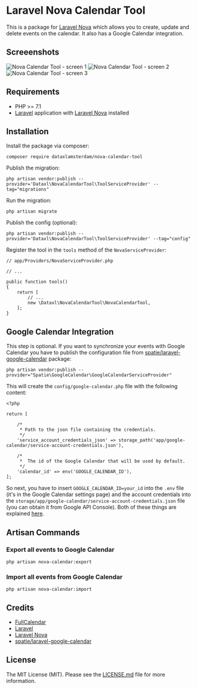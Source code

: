 # Laravel Nova Calendar Tool

This is a package for [Laravel Nova](https://nova.laravel.com/) which allows you to create, update and delete events on the calendar. It also has a Google Calendar integration.

## Screeenshots

![Nova Calendar Tool - screen 1](https://paweldymek.com/projects/nova-calendar-tool/screen_1.png)
![Nova Calendar Tool - screen 2](https://paweldymek.com/projects/nova-calendar-tool/screen_2.png)
![Nova Calendar Tool - screen 3](https://paweldymek.com/projects/nova-calendar-tool/screen_3.png)

## Requirements

* PHP >= 7.1
* [Laravel](https://laravel.com/) application with [Laravel Nova](https://nova.laravel.com/) installed

## Installation

Install the package via composer:

```
composer require dataxlamsterdam/nova-calendar-tool
```

Publish the migration:
```
php artisan vendor:publish --provider='Dataxl\NovaCalendarTool\ToolServiceProvider' --tag="migrations"
```

Run the migration:
```
php artisan migrate
```

Publish the config (optional):
```
php artisan vendor:publish --provider='Dataxl\NovaCalendarTool\ToolServiceProvider' --tag="config"
```

Register the tool in the `tools` method of the `NovaServiceProvider`:
```
// app/Providers/NovaServiceProvider.php

// ...

public function tools()
{
    return [
        // ...
        new \Dataxl\NovaCalendarTool\NovaCalendarTool,
    ];
}
```

## Google Calendar Integration

This step is optional. If you want to synchronize your events with Google Calendar you have to publish the configuration file from [spatie/laravel-google-calendar](https://github.com/spatie/laravel-google-calendar) package:

```
php artisan vendor:publish --provider="Spatie\GoogleCalendar\GoogleCalendarServiceProvider"
```

This will create the `config/google-calendar.php` file with the following content:

```
<?php

return [

    /*
     * Path to the json file containing the credentials.
     */
    'service_account_credentials_json' => storage_path('app/google-calendar/service-account-credentials.json'),

    /*
     *  The id of the Google Calendar that will be used by default.
     */
    'calendar_id' => env('GOOGLE_CALENDAR_ID'),
];
```

So next, you have to insert `GOOGLE_CALENDAR_ID=your_id` into the `.env` file (it's in the Google Calendar settings page) and the account credentials into the `storage/app/google-calendar/service-account-credentials.json` file (you can obtain it from Google API Console). Both of these things are explained [here](https://github.com/spatie/laravel-google-calendar#installation).

## Artisan Commands

### Export all events to Google Calendar

```php artisan nova-calendar:export```

### Import all events from Google Calendar

```php artisan nova-calendar:import```

## Credits

* [FullCalendar](https://fullcalendar.io/)
* [Laravel](https://laravel.com/)
* [Laravel Nova](https://nova.laravel.com/)
* [spatie/laravel-google-calendar](https://github.com/spatie/laravel-google-calendar)

## License

The MIT License (MIT). Please see the [LICENSE.md](LICENSE.md) file for more information.